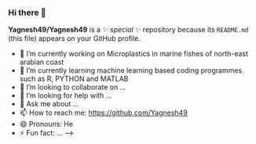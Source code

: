 ### Hi there 👋

**Yagnesh49/Yagnesh49** is a ✨ _special_ ✨ repository because its `README.md` (this file) appears on your GitHub profile.

- 🔭 I’m currently working on Microplastics in marine fishes of north-east arabian coast
- 🌱 I’m currently learning machine learning based coding programmes such as R, PYTHON and MATLAB
- 👯 I’m looking to collaborate on ...
- 🤔 I’m looking for help with ...
- 💬 Ask me about ...
- 📫 How to reach me: https://github.com/Yagnesh49
- 😄 Pronouns: He
- ⚡ Fun fact: ...
-->
